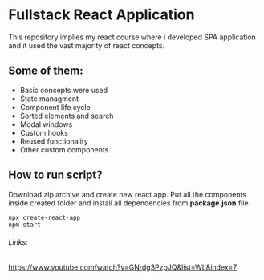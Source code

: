 # Fullstack React Application

This repository implies my react course where i developed SPA application and it used the vast majority of react concepts.

## Some of them:
* Basic concepts were used
* State managment
* Component life cycle
* Sorted elements and search
* Modal windows
* Custom hooks
* Reused functionality
* Other custom components

## How to run script?

Download zip archive and create new react app. Put all the components inside created folder and install all dependencies from **package.json** file.

```
npx create-react-app
npm start
```

###### Links:
https://www.youtube.com/watch?v=GNrdg3PzpJQ&list=WL&index=7
